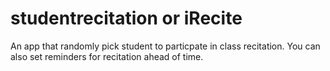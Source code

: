 # studentrecitation or iRecite

An app that randomly pick student to particpate in class recitation. You can also set reminders for recitation ahead of time.